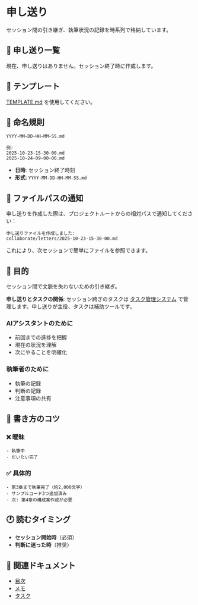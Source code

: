 # 申し送り

セッション間の引き継ぎ、執筆状況の記録を時系列で格納しています。

## 📄 申し送り一覧

現在、申し送りはありません。セッション終了時に作成します。

## 📝 テンプレート

[TEMPLATE.md](./TEMPLATE.md) を使用してください。

## 📂 命名規則

```
YYYY-MM-DD-HH-MM-SS.md

例:
2025-10-23-15-30-00.md
2025-10-24-09-00-00.md
```

- **日時**: セッション終了時刻
- **形式**: `YYYY-MM-DD-HH-MM-SS.md`

## 📍 ファイルパスの通知

申し送りを作成した際は、プロジェクトルートからの相対パスで通知してください：

```
申し送りファイルを作成しました:
collaborate/letters/2025-10-23-15-30-00.md
```

これにより、次セッションで簡単にファイルを参照できます。

## 🎯 目的

セッション間で文脈を失わないための引き継ぎ。

**申し送りとタスクの関係**: セッション跨ぎのタスクは [タスク管理システム](../tasks/README.md) で管理します。申し送りが主役、タスクは補助ツールです。

### AIアシスタントのために
- 前回までの進捗を把握
- 現在の状況を理解
- 次にやることを明確化

### 執筆者のために
- 執筆の記録
- 判断の記録
- 注意事項の共有

## 📖 書き方のコツ

### ❌ 曖昧
```
- 執筆中
- だいたい完了
```

### ✅ 具体的
```
- 第3章まで執筆完了（約2,000文字）
- サンプルコード3つ追加済み
- 次: 第4章の構成案作成が必要
```

## 🕐 読むタイミング

- **セッション開始時**（必須）
- **判断に迷った時**（推奨）

## 🔗 関連ドキュメント

- [目次](../README.md)
- [メモ](../notes/)
- [タスク](../tasks/)
